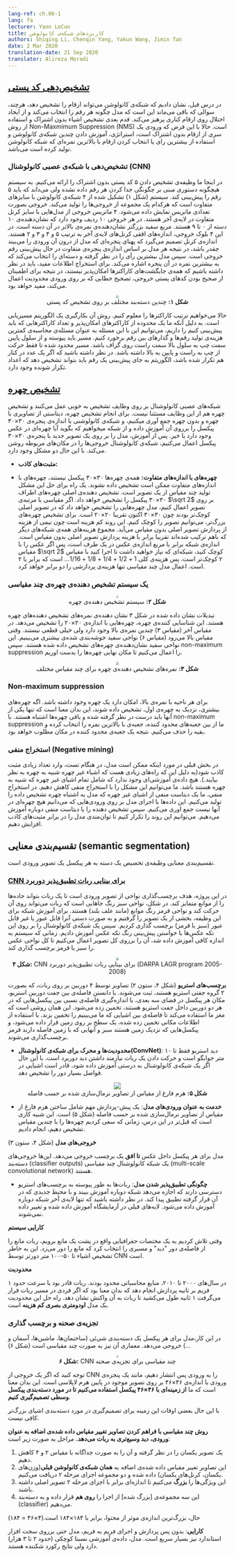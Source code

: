 ```yaml
---
lang-ref: ch.06-1
lang: fa
lecturer: Yann LeCun
title: کاربردهای شبکه‌ی کانولوشن
authors: Shiqing Li, Chenqin Yang, Yakun Wang, Jimin Tan
date: 2 Mar 2020
translation-date: 21 Sep 2020
translator: Alireza Moradi
---
```


 <!--
In the previous lecture, we demonstrated that a convolutional network can recognize digits, however, the question remains, how does the model pick each digit and avoid perturbation on neighboring digits. The next step is to detect non/overlapping objects and use the general approach of Non-Maximum Suppression (NMS). Now, given the assumption that the input is a series of non-overlapping digits, the strategy is to train several convolutional networks and using either majority vote or picking the digits corresponding to the highest score generated by the convolutional network.
-->

## [تشخیص‌دهی کد پستی](https://www.youtube.com/watch?v=ycbMGyCPzvE&t=43s)

در درس قبل، نشان دادیم که شبکه‌ی کانولوشن می‌تواند ارقام را تشخیص دهد، هرچند، سوالی که باقی می‌ماند این است که  مدل چگونه هر رقم را انتخاب می‌کند و از ایجاد اختلال روی ارقام کناری پرهیز می‌کند. قدم بعدی تشخیص اشیاء بدون اشتراک و استفاده از روش Non-Maxmimum Suppression (NMS) است. حالا با این فرض که ورودی یک سری از ارقام بدون اشتراک است، استراتژی، آموزش دادن چندین شبکه‌ی کانولوشن و استفاده از بیشترین رای یا انتخاب کردن ارقام با بالاترین نمره‌ای که شبکه کانولوشن تولید کرده است می‌باشد.  

<!--
### Recognition with CNN

Here we present the task of recognizing 5 non-overlapping zip codes. The system was not given any instructions on how to separate each digit but knows that is must predict 5 digits. The system (Figure 1) consists of 4 different sized convolutional networks, each producing one set of outputs. The output is represented in matrices. The four output matrices are from models with a different kernel width in the last layer. In each output, there are 10 rows, representing 10 categories from 0 to 9. The larger white square represents a higher score in that category. In these four output blocks, the horizontal sizes of the last kernel layers are 5, 4, 3 and 2 respectively. The size of the kernel decides the width of the model's viewing window on the input, therefore each model is predicting digits based on different window sizes. The model then takes a majority vote and selects the category that corresponds to the highest score in that window. To extract useful information, one should keep in mind that not all combinations of characters are possible, therefore error correction leveraging input restrictions is useful to ensure the outputs are true zip codes.

<center>
<img src="{{site.baseurl}}/images/week06/06-1/O1IN3JD.png" style="zoom: 40%; background-color:#DCDCDC;"/><br>
<b>Figure 1:</b> Multiple classifiers on zip code recognition
</center>

Now to impose the order of the characters. The trick is to utilize a shortest path algorithm. Since we are given ranges of possible characters and the total number of digits to predict, We can approach this problem by computing the minimum cost of producing digits and transitions between digit. The path has to be continuous from the lower left cell to the upper right cell on the graph, and the path is restricted to only contain movements from left to right and bottom to top. Note that if the same number is repeated next to each other, the algorithm should be able to distinguish there are repeated numbers instead of predicting a single digit.
-->

### تشخیص‌‌دهی با شبکه‌ی عصبی کانولوشنال (CNN)
در اینجا ما وظیفه‌ی تشخیص دادن ۵ کد پستی بدون اشتراک را ارائه می‌کنیم. به سیستم هیچگونه دستوری مبنی بر چگونگی جدا کردن هر رقم داده نشده ولی می‌داند که باید ۵ رقم را پیش‌بینی کند. سیستم (شکل ۱) تشکیل شده از ۴ شبکه‌ی کانولوشن با سایزهای متفاوت است که هرکدام یک مجموعه از خروجی‌ها را تولید می‌کند. خروجی بصورت تعدادی ماتریس نمایش داده می‌شود. ۴ ماتریس خروجی از مدل‌هایی با سایز کرنل متفاوت در لایه‌ی آخر هستند. در هر خروجی ۱۰ ردیف وجود دارد که نشان‌دهنده‌ی ۱۰ دسته از ۰ تا ۹ هستند. مربع سفید بزرگتر نشان‌دهنده‌ی نمره‌ی بالاتر در آن دسته است. در این ۴ بلوک خروجی، اندازه‌های افقی کرنل‌های لایه‌ی آخر به ترتیب ۵ و ۴ و ۳ و ۲ هستند. اندازه‌ی کرنل تصمیم می‌گیرد که پهنای پنجره‌ای که مدل از درون آن ورودی را می‌بیند چقدر باشد، در نتیجه هر مدل بر اساس اندازه‌ی پنجره‌ی متفاوت در حال پیش‌بینی رقم خروجی است. سپس مدل بیشترین رأی را در نظر گرفته و دسته‌ای را انتخاب می‌کند که به بیشترین نمره در آن پنجره اشاره می‌کند. برای استخراج اطلاعات مفید،‌ باید در نظر داشته باشیم که همه‌ی جایگشت‌های کاراکترها امکان‌پذیر نیستند، در نتیجه برای اطمینان از صحیح بودن کدهای پستی خروجی، تصحیح خطایی که بر روی ورودی محدودیت اعمال می‌کند، مفید خواهد بود. 

<center>
<img src="{{site.baseurl}}/images/week06/06-1/O1IN3JD.png" style="zoom: 40%; background-color:#DCDCDC;"/><br>
<b>شکل ۱:</b> چندین دسته‌بند مختلف بر روی تشخیص کد پستی
</center>

حالا می‌خواهیم ترتیب کاراکترها را معلوم کنیم. روش آن بکارگیری یک الگوریتم مسیریابی است. به دلیل آنکه ما یک محدوده از کاراکترهای امکان‌پذیر و تعداد کاراکترهایی که باید پیش‌بینی کنیم را داریم، می‌توانیم این با این مسئله به عنوان مسئله‌ی محاسبه‌ی کمترین هزینه‌ی تولید رقم‌ها و گذارهای بین رقم برخورد کنیم. مسیر باید پیوسته و از سلول پایین سمت چپ به سلول بالا سمت راست روی گراف باشد. مسیر محدود شده تا فقط حرکت از چپ به راست و پایین به بالا داشته باشد. در نظر داشته باشید که اگر یک عدد در کنار هم تکرار شده باشد، الگوریتم به جای پیش‌بینی یک رقم باید بتواند تشخیص دهد که اعداد تکرار شونده وجود دارد.

<!--
## [Face detection](https://www.youtube.com/watch?v=ycbMGyCPzvE&t=1241s)

Convolutional neural networks perform well on detection tasks and face detection is no exception. To perform face detection we collect a dataset of images with faces and without faces, on which we train a convolutional net with a window size such as 30 $\times$ 30 pixels and ask the network to tell whether there is a face or not. Once trained, we apply the model to a new image and 30 $\times$ 30 pixel window, the convolutional net will light up the output at the corresponding locations. However, two problems exist.


- **False Positives**: There are many different variations of non-face objects that may appear in a patch of an image. During the training stage, the model may not see all of them (*i.e.* a fully representative set of non-face patches). Therefore, the model may suffer from a lot of false positives at test time. For example, if the network has not been trained on images containing hands, it may detect faces based on skin tones and incorrectly classify patches of images containing hands as faces, thereby giving rise to false positives.

- **Different Face Size:** Not all faces are 30 $\times$ 30 pixels, so faces of differing sizes may not be detected. One way to handle this issue is to generate multi-scale versions of the same image. The original detector will detect faces around 30 $\times$ 30 pixels. If applying a scale on the image of factor $\sqrt 2$, the model will detect faces that were smaller in the original image since what was 30 $\times$ 30 is now 20 $\times$ 20 pixels roughly. To detect bigger faces, we can downsize the image. This process is inexpensive as half of the expense comes from processing the original non-scaled image. The sum of the expenses of all other networks combined is about the same as processing the original non-scaled image. The size of the network is the square of the size of the image on one side, so if you scale down the image by $\sqrt 2$, the network you need to run is smaller by a factor of 2. So the overall cost is $1+1/2+1/4+1/8+1/16…$, which is 2. Performing a multi-scale model only doubles the computational cost.

-->


## [تشخیص چهره](https://www.youtube.com/watch?v=ycbMGyCPzvE&t=1241s)

شبکه‌های عصبی کانولوشنال بر روی وظایف تشخیص به خوبی عمل می‌کنند و تشخیص چهره هم از این وظایف مستثنا نیست. برای انجام تشخیص چهره، دیتاستی از تصاویری با چهره و بدون چهره جمع آوری میکنیم، و شبکه‌ی کانولوشنی با اندازه‌ی پنجره‌ی ۳۰$\times$۳۰ پیکسل را برروی آن آموزش داده و از شبکه میخواهیم که بگوید آیا چهره‌ای در عکس وجود دارد یا خیر. پس از آموزش، مدل را بر روی یک تصویر جدید با پنجره‌ی ۳۰$\times$۳۰ پیکسل اعمال می‌کنیم، شبکه‌ی کانولوشنال خروجی‌ها را در مکان‌های مربوطه روشن می‌کند. با این حال دو مشکل وجود دارد.


- **مثبت‌های کاذب:** 

- **چهره‌های با اندازه‌های متفاوت:** همه‌ی چهره‌ها ۳۰$\times$۳۰ پیکسل نیستند، چهره‌های با اندازه‌های متفاوت ممکن است تشخیص داده نشوند. یک راه برای حل این مشکل تولید چند مقیاس از یک تصویر است. تشخیص دهنده‌ی اصلی چهره‌های اطراف ۳۰$\times$۳۰ پیکسل را تشخیص خواهد داد. اگر مقیاسی با مرتبه‌ی $\sqrt 2$ بر روی تصویر اعمال کنیم، مدل چهره‌هایی را تشخیص خواهد داد که در تصویر اصلی کوچک‌تر بودند چون ۳۰$\times$۳۰ اکنون تقریبا ۲۰$\times$۲۰ است. برای تشخیص چهره‌های بزرگ‌تر، می‌توانیم تصویر را کوچک کنیم. این روند کم هزینه است چون نیمی از هزینه از پردازش تصویر اصلی بدون مقیاس می‌آید. مجموع هزینه‌های همه‌ی شبکه‌های دیگر که باهم ترکیب شده‌اند تقریبا برابر با هزینه پردازش تصویر اصلی بدون مقیاس است. اندازه‌ی شبکه برابر با مربع اندازه‌ی عکس در یک طرف است، پس اگر عکس را با مقیاس $\sqrt 2$ کوچک کنید، شبکه‌ای که نیاز خواهید داشت تا اجرا کنید با مقیاس ۲ کوچک‌تر است. پس هزینه‌ی کلی $1+1/2+1/4+1/8+1/16…$ است که برابر با ۲ است. اعمال مدل چند مقیاسی تنها هزینه‌ی پردازشی را دو برابر خواهد کرد.

<!--
### A multi-scale face detection system

<center>
<img src="{{site.baseurl}}/images/week06/06-1/8R3v0Dj.png" style="zoom: 30%; background-color:#DCDCDC;"/><br>
<b>Figure 2:</b> Face detection system
</center>

The maps shown in (Figure 3) indicate the scores of face detectors. This face detector recognizes faces that are 20 $\times$ 20 pixels in size. In fine-scale (Scale 3) there are many high scores but are not very definitive. When the scaling factor goes up (Scale 6), we see more clustered white regions. Those white regions represent detected faces. We then apply non-maximum suppression to get the final location of the face.

<center>
<img src="{{site.baseurl}}/images/week06/06-1/CQ8T00O.png" style="zoom: 40%; background-color:#DCDCDC;"/><br>
<b>Figure 3:</b> Face detector scores for various scaling factors
</center>
-->

### یک سیستم تشخیص دهنده‌ی چهره‌ی چند مقیاسی

<center>
<img src="{{site.baseurl}}/images/week06/06-1/8R3v0Dj.png" style="zoom: 30%; background-color:#DCDCDC;"/><br>
<b>شکل ۲:</b> سیستم تشخیص دهنده‌ی چهره
</center>

تبدیلات نشان داده شده در شکل ۳ نشان دهنده‌ی نمره‌های تشخیص دهنده‌های چهره هستند. این شناسایی‌ کننده‌ی چهره، چهره‌هایی با اندازه‌ی ۲۰$\times$۲۰ را تشخیص می‌دهد. در مقیاس آخر (مقیاس ۳) چندین نمره‌ی بالا وجود دارد ولی خیلی قطعی نیستند. وقتی مقیاس بالا می‌رود (مقیاس ۶) نواحی سفید خوشه‌بندی شده‌ی بیشتری می‌بینیم. این نواحی سفید نشان‌دهنده‌ی چهره‌های تشخیص داده شده هستند. سپس non-maximum suppression را اعمال می‌کنیم تا مکان نهایی چهره‌ها را بدست اوریم.

<center>
<img src="{{site.baseurl}}/images/week06/06-1/CQ8T00O.png" style="zoom: 40%; background-color:#DCDCDC;"/><br>
<b>شکل ۳:</b> نمره‌های تشخیص دهنده‌ی چهره برای چند مقیاس مختلف
</center>

<!---
### Non-maximum suppression

For each high-scoring region, there is probably a face underneath. If more faces are detected very close to the first, it means that only one should be considered correct and the rest are wrong. With non-maximum suppression, we take the highest-scoring of the overlapping bounding boxes and remove the others. The result will be a single bounding box at the optimum location.
-->

### Non-maximum suppression

برای هر ناحیه با نمره‌ی بالا، امکان دارد یک چهره وجود داشته باشد. اگه چهره‌های بیشتری، نزدیک به چهره‌ی اول، تشخیص داده شوند، این بدان معنا است که تنها یکی از آنها باید درست در نظر گرفته شده و باقی چهره‌ها اشتباه هستند. با non-maximum suppression ما از بین جعبه‌های محدود کننده، جعبه‌ی با بالاترین نمره را انتخاب کرده و بقیه را حذف می‌کنیم. نتیجه یک جعبه‌ی محدود کننده در مکان مطلوب خواهد بود.

<!--
### Negative mining

In the last section, we discussed how the model may run into a large number of false positives at test time as there are many ways for non-face objects to appear similar to a face. No training set will include all the possible non-face objects that look like faces. We can mitigate this problem through negative mining. In negative mining, we create a negative dataset of non-face patches which the model has (erroneously) detected as faces. The data is collected by running the model on inputs that are known to contain no faces. Then we retrain the detector using the negative dataset. We can repeat this process to increase the robustness of our model against false positives.
-->

### استخراج منفی (Negative mining)

در بخش قبلی در مورد اینکه ممکن است مدل، در هنگام تست، وارد تعداد زیادی مثبت کاذب شود(به دلیل این که راه‌های زیادی هست که اشیاء غیر چهره شبیه به چهره به نظر بیایند.). هیچ داده‌ی آموزشی‌ای وجود ندارد که شامل تمام اشیای غیر چهره که شبیه به چهره هستند باشد. ما می‌توانیم این مشکل را با استخراج منفی کاهش دهیم. در استخراج منفی،‌ ما یک دیتاست منفی از اشیای غیر چهره که مدل به اشتباه چهره تشخیص داده را تولید می‌کنیم. این داده‌ها با اجرای مدل بر روی ورودی‌هایی که می‌دانیم هیچ چهره‌ای در آنها نیست جمع اوری می‌کنیم. سپس تشخیص دهنده را با دیتاست منفی دوباره آموزش می‌دهیم. می‌توانیم این روند را تکرار کنیم تا توان‌مندی مدل را در برابر مثبت‌های کاذب افزایش دهیم. 

<!--
## Semantic segmentation

Semantic segmentation is the task of assigning a category to every pixel in an input image.
-->

## تقسیم‌بندی معنایی (semantic segmentation)

تقسیم‌بندی معنایی وظیفه‌ی تخصیص یک دسته به هر پیکسل یک تصویر ورودی است.

<!--
### [CNN for Long Range Adaptive Robot Vision](https://www.youtube.com/watch?v=ycbMGyCPzvE&t=1669s)

In this project, the goal was to label regions from input images so that a robot can distinguish between roads and obstacles. In the figure, the green regions are areas the robot can drive on and the red regions are obstacles like tall grass. To train the network for this task, we took a patch from the image and manually label it traversable or not (green or red). We then train the convolutional network on the patches by asking it to predict the color of the patch. Once the system is sufficiently trained, it is applied to the entire image, labeling all the regions of the image as green or red.

<center>
<img src="{{site.baseurl}}/images/week06/06-1/5mM7dTT.png" style="zoom: 40%; background-color:#DCDCDC;"/><br>
<b>Figure 4:</b> CNN for Long Range Adaptive Robot Vision (DARPA LAGR program 2005-2008)
</center>

There were five categories for prediction: 1) super green, 2) green, 3) purple: obstacle foot line, 4) red obstacle  5) super red: definitely an obstacle.
-->

### [CNN برای بینایی ربات تطبیق‌پذیر دوربرد](https://www.youtube.com/watch?v=ycbMGyCPzvE&t=1669s)

در این پروژه، هدف برچسب‌گذاری نواحی از تصویر ورودی است تا یک ربات بتواند جاده‌ها را از موانع متمایز کند. در شکل، نواحی سبز رنگ جاهایی است که ربات می‌تواند روی آن حرکت کند و نواحی قرمز رنگ موانع (مانند علف بلند) هستند. برای آموزش شبکه برای این وظیفه، بخشی از یک تصویر را گرفتیم و به صورت دستی آنرا قابل عبور یا غیر قابل عبور (سبز یا قرمز) برچسب گذاری کردیم. سپس یک شبکه‌ی کانولوشنال را بر روی این تکه عکس‌ها با خواستن پیش‌بینی رنگ تکه عکس آموزش دادیم. زمانی که سیستم به اندازه کافی آموزش داده شد، آن را برروی کل تصویر اعمال می‌کنیم تا کل نواحی عکس را سبز یا قرمز برچسب گذاری کند.

<center>
<img src="{{site.baseurl}}/images/week06/06-1/5mM7dTT.png" style="zoom: 40%; background-color:#DCDCDC;"/><br>
<b>شکل ۴:</b> CNN برای بینایی ربات تطبیق‌پذیر دوربرد (DARPA LAGR program 2005-2008)
</center>

<!--
**Stereo Labels** (Figure 4, Column 2)
 Images are captured by the 4 cameras on the robot, which are grouped into 2 stereo vision pairs. Using the known distances between the stereo pair cameras, the positions of every pixel in 3D space are then estimated by measuring the relative distances between the pixels that appear in both the cameras in a stereo pair. This is the same process our brains use to estimate the distance of the objects that we see. Using the estimated position information, a plane is fit to the ground, and pixels are then labeled as green if they are near the ground and red if they are above it.
 -->
 
 **برچسب‌های استریو** (شکل ۴، ستون ۲)
 تصاویر توسط ۴ دوربین بر روی ربات، که بصورت ۲ گروه جفتی استریو هستند،  ثبت می‌شوند. با دانستن فاصله‌ی بین جفت دوربین استریو، مکان هر پیکسل در فضای سه بعدی، با اندازه‌گیری فاصله‌ی نسبی بین پیکسل‌هایی که در هر دو دوربین داخل جفت استریو هستند، تخمین زده می‌شود. این همان روشی است که مغز ما استفاده می‌کند تا فاصله‌ی بین اشیایی که ما می‌بینیم را تخمین بزند. با استفاده از اطلاعات مکانی تخمین زده شده، یک سطح بر روی زمین قرار داده می‌شود، و پیکسل‌هایی که نزدیک زمین هستند سبز و آنهایی که با زمین فاصله دارند قرمز برچسب‌گذاری می‌شوند. 

<!--
* **Limitations & Motivation for ConvNet**: The stereo vision only works up to 10 meters and driving a robot requires long-range vision. A ConvNet however, is capable of detecting objects at much greater distances, if trained correctly.

<center>
<img src="{{site.baseurl}}/images/week06/06-1/rcxY4Lb.png" style="zoom: 100%; background-color:#DCDCDC;"/><br>
<b>Figure 5:</b> Scale-invariant Pyramid of Distance-normalized Images
</center>
-->

* **محدودیت‌ها و محرک‌ برای شبکه‌ی کانولوشنال(ConvNet)**: دید استریو فقط تا ۱۰ متر جوابگو است و حرکت دادن یک ربات نیازمند داشتن دید دوربرد است. با این حال اگر یک شبکه‌ی کانولوشنال به درستی آموزش داده شود، قادر است اشیایی در فواصل بسیار دور را تشخیص دهد.

<center>
<img src="{{site.baseurl}}/images/week06/06-1/rcxY4Lb.png" style="zoom: 100%; background-color:#DCDCDC;"/><br>
<b>شکل ۵:</b> هرم فارغ از مقیاس از تصاویر نرمال‌سازی شده بر حسب فاصله
</center>

<!--
* **Served as Model Inputs**: Important pre-processing includes building a scale-invariant pyramid of distance-normalized images (Figure 5). It is similar to what we have done earlier of this lecture when we tried to detect faces of multiple scales.
-->

* **خدمت به عنوان ورودی‌های مدل**: یک پیش-پردازش مهم شامل ساختن هرم فارغ از مقیاس از تصاویر نرمال‌سازی شده بر حسب فاصله (شکل ۵) است. این شبیه کاری است که قبل‌تر در این درس، زمانی که سعی کردیم چهره‌ها را با چندین مقیاس تشخیص دهیم، انجام دادیم. 

<!--
**Model Outputs** (Figure 4, Column 3)

The model outputs a label for every pixel in the image **up to the horizon**. These are classifier outputs of a multi-scale convolutional network.
-->

**خروجی‌های مدل** (شکل ۴، ستون ۳)

مدل برای هر پیکسل داخل عکس **تا افق** یک برچسب خروجی می‌دهد. این‌ها خروجی‌های دسته‌بند (classifier outputs) یک شبکه کانولوشنال چند مقیاسی (multi-scale convolutional network) هستند.

<!--
* **How the Model Becomes Adaptive**: The robots have continuous access to the stereo labels, allowing the network to re-train, adapting to the new environment it's in. Please note that only the last layer of the network would be re-trained. The previous layers are trained in the lab and fixed.
-->
* **چگونگی تطبیق‌پذیر شدن مدل**: ربات‌ها به طور پیوسته به برچسب‌های استریو دسترسی دارند که اجازه می‌دهد شبکه دوباره آموزش ببیند و با محیط جدیدی که در آن قرار گرفته تطبیق پیدا کند. در نظر داشته باشید که تنها لایه‌ی آخر شبکه دوباره آموزش داده می‌شود. لایه‌های قبلی در آزمایشگاه آموزش داده شده و تغییر داده نمی‌شوند.

<!--
**System Performance**

When trying to get to a GPS coordinate on the other side of a barrier, the robot "saw" the barrier from far away and planned a route that avoided it. This is thanks to the CNN detecting objects up 50-100m away.
-->

**کارایی سیستم**

وقتی تلاش کردیم به یک مختصات جغرافیایی واقع در پشت یک مانع برویم، ربات مانع را از فاصله‌ی دور "دید" و مسیری را انتخاب کرد که مانع را دور می‌زد. این به خاطر تشخیص اشیاء تا ۵۰-۱۰۰ متر دورتر توسط CNN است.

<!--
**Limitation**

Back in the 2000s, computation resources were restricted. The robot was able to process around 1 frame per second, which means it would not be able to detect a person that walks in its way for a whole second before being able to react. The solution for this limitation is a **Low-Cost Visual Odometry** model. It is not based on neural networks, has a vision of ~2.5m but reacts quickly.
-->

**محدودیت‌**

در سال‌های ۲۰۰۰ تا ۲۰۱۰، منابع محاسباتی محدود بودند. ربات قادر بود با سرعت حدود ۱ فریم بر ثانیه پردازش انجام دهد که بدان معنا بود که اگر فردی در مسیر ربات قرار می‌گرفت ۱ ثانیه طول می‌کشید تا ربات به آن واکنش نشان دهد. راه حل این محدودیت یک مدل **اودومتری بصری کم هزینه** است.

<!--
### Scene Parsing and Labelling

In this task, the model outputs an object category (buildings, cars, sky, etc.) for every pixel. The architecture is also multi-scale (Figure 6).

<center>
<img src="{{site.baseurl}}/images/week06/06-1/VpVbkl5.jpg" style="zoom: 30%; background-color:#DCDCDC;"/><br>
<b>Figure 6:</b> Multi-scale CNN for scene parsing
</center>

Notice that if we back project one output of the CNN onto the input, it corresponds to an input window of size $46\times46$ on the original image at the bottom of the Laplacian Pyramid. It means we are **using the context of $46\times46$ pixels to decide the category of the central pixel**.

However, sometimes this context size is not enough to determine the category for larger objects.
-->

### تجزیه‌ی صحنه و برچسب گذاری

در این کار،‌مدل برای هر پیکسل یک دسته‌بندی شی‌ئی (ساختمان‌ها، ماشین‌ها، آسمان و ...) خروجی می‌دهد. معماری آن نیز به صورت چند مقیاسی است (شکل ۶)

<center>
<img src="{{site.baseurl}}/images/week06/06-1/VpVbkl5.jpg" style="zoom: 30%; background-color:#DCDCDC;"/><br>
<b>شکل ۶:</b> CNN چند مقیاسی برای تجزیه‌ی صحنه
</center>

توجه کنید که اگر یک خروجی از CNN را به ورودی پس انتشار دهیم، مانند یک پنجره‌ی ورودی با اندازه‌ی ۴۶$\times$۴۶ بر روی تصویر موجود در پایین هرم لاپلاسی است. این بدان معنا است که ما **از زمینه‌ای با ۴۶$\times$۴۶ پیکسل استفاده می‌کنیم تا در مورد دسته‌بندی پیکسل وسطی تصمیم‌گیری کنیم**.

با این حال بعضی اوقات این زمینه برای تصمیم‌گیری در مورد دسته‌بندی اشیای بزرگ‌تر کافی نیست.


<!--
**The multiscale approach enables a wider vision by providing extra rescaled images as  inputs.** The steps are as follows:
1. Take the same image, reduce it by the factor of 2 and a factor of 4, separately.
2. These two extra rescaled images are fed to **the same ConvNet** (same weights, same kernels) and we get another two sets of Level 2 Features.
3. **Upsample** these features so that they have the same size as the Level 2 Features of the original image.
4. **Stack** the three sets of (upsampled) features together and feed them to a classifier.


Now the largest effective size of content, which is from the 1/4 resized image, is $184\times 184\, (46\times 4=184)$.

**Performance**: With no post-processing and running frame-by-frame, the model runs very fast even on standard hardware. It has a rather small size of training data (2k~3k), but the results are still record-breaking.
-->

**روش چند مقیاسی با فراهم کردن تصاویر تغییر مقیاس داده شده‌ی اضافه به عنوان ورودی، دید وسیع‌تری به ربات می‌دهد.** مراحل به صورت زیر است:
1. یک تصویر یکسان را در نظر گرفته و آن را به صورت جداگانه با مقیاس ۲ و ۴ کاهش دهیم.
2. این تصاویر تغییر مقیاس داده شده‌ی اضافه به **همان شبکه‌ی کانولوشن قبلی**(وزن‌های یکسان، کرنل‌های یکسان) داده شده و دو مجموعه اجزای مرحله‌ ۲ دریافت می‌کنیم. 
3. این ویژگی‌ها را **بزرگ** می‌کنیم تا اندازه‌ای برابر با اجزای مرحله ۲ تصویر اصلی داشته باشند.
4. این سه مجموعه‌ی [بزرگ شده] از اجزا را **روی هم** قرار داده و به دسته‌بند (classifier) می‌دهیم.    


حال، بزرگ‌ترین اندازه‌ی موثر از محتوا، برابر با ۱۸۴$\times$۱۸۴ است.(۴$\times$۴۶ = ۱۸۴)

**کارایی**: بدون پس پردازش و اجرای فریم به فریم، مدل حتی برروی سخت افزار استاندارد نیز بسیار سریع است. مدل، داده‌ی آموزشی نسبتا کوچکی (حدود ۲ تا ۳ هزار) دارد ولی نتایج رکورد شکننده هستند.
